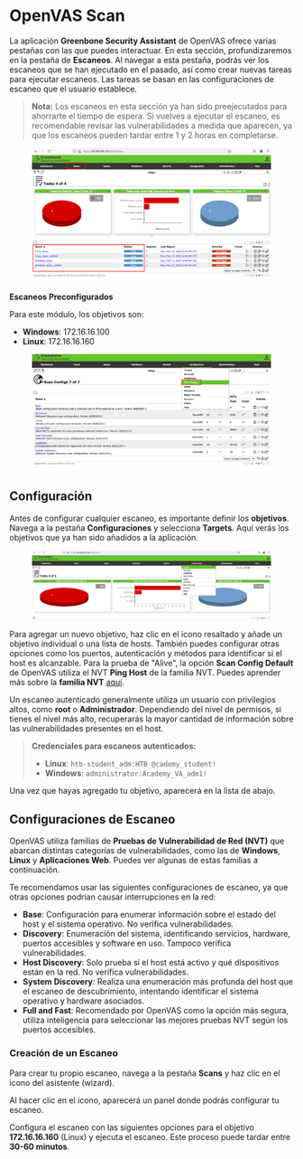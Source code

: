 # OpenVAS Scan

La aplicación **Greenbone Security Assistant** de OpenVAS ofrece varias pestañas con las que puedes interactuar. En esta sección, profundizaremos en la pestaña de **Escaneos**. Al navegar a esta pestaña, podrás ver los escaneos que se han ejecutado en el pasado, así como crear nuevas tareas para ejecutar escaneos. Las tareas se basan en las configuraciones de escaneo que el usuario establece.

> **Nota:** Los escaneos en esta sección ya han sido preejecutados para ahorrarte el tiempo de espera. Si vuelves a ejecutar el escaneo, es recomendable revisar las vulnerabilidades a medida que aparecen, ya que los escaneos pueden tardar entre 1 y 2 horas en completarse.

<figure><img src="../../.gitbook/assets/creatingscan1.png" alt=""><figcaption></figcaption></figure>

**Escaneos Preconfigurados**

Para este módulo, los objetivos son:

* **Windows**: 172.16.16.100
* **Linux**: 172.16.16.160

<figure><img src="../../.gitbook/assets/scanconfigs.png" alt=""><figcaption></figcaption></figure>

## **Configuración**

Antes de configurar cualquier escaneo, es importante definir los **objetivos**. Navega a la pestaña **Configuraciones** y selecciona **Targets**. Aquí verás los objetivos que ya han sido añadidos a la aplicación.

<figure><img src="../../.gitbook/assets/targets.png" alt=""><figcaption></figcaption></figure>

Para agregar un nuevo objetivo, haz clic en el icono resaltado y añade un objetivo individual o una lista de hosts. También puedes configurar otras opciones como los puertos, autenticación y métodos para identificar si el host es alcanzable. Para la prueba de "Alive", la opción **Scan Config Default** de OpenVAS utiliza el NVT **Ping Host** de la familia NVT. Puedes aprender más sobre la **familia NVT** [aquí](https://www.greenbone.net).



Un escaneo autenticado generalmente utiliza un usuario con privilegios altos, como **root** o **Administrador**. Dependiendo del nivel de permisos, si tienes el nivel más alto, recuperarás la mayor cantidad de información sobre las vulnerabilidades presentes en el host.

> **Credenciales para escaneos autenticados:**
>
> * **Linux**: `htb-student_adm:HTB_@cademy_student!`
> * **Windows**: `administrator:Academy_VA_adm1!`

Una vez que hayas agregado tu objetivo, aparecerá en la lista de abajo.

## **Configuraciones de Escaneo**

OpenVAS utiliza familias de **Pruebas de Vulnerabilidad de Red (NVT)** que abarcan distintas categorías de vulnerabilidades, como las de **Windows**, **Linux** y **Aplicaciones Web**. Puedes ver algunas de estas familias a continuación.

Te recomendamos usar las siguientes configuraciones de escaneo, ya que otras opciones podrían causar interrupciones en la red:

* **Base**: Configuración para enumerar información sobre el estado del host y el sistema operativo. No verifica vulnerabilidades.
* **Discovery**: Enumeración del sistema, identificando servicios, hardware, puertos accesibles y software en uso. Tampoco verifica vulnerabilidades.
* **Host Discovery**: Solo prueba si el host está activo y qué dispositivos están en la red. No verifica vulnerabilidades.
* **System Discovery**: Realiza una enumeración más profunda del host que el escaneo de descubrimiento, intentando identificar el sistema operativo y hardware asociados.
* **Full and Fast**: Recomendado por OpenVAS como la opción más segura, utiliza inteligencia para seleccionar las mejores pruebas NVT según los puertos accesibles.

### **Creación de un Escaneo**

Para crear tu propio escaneo, navega a la pestaña **Scans** y haz clic en el icono del asistente (wizard).

Al hacer clic en el icono, aparecerá un panel donde podrás configurar tu escaneo.

Configura el escaneo con las siguientes opciones para el objetivo **172.16.16.160** (Linux) y ejecuta el escaneo. Este proceso puede tardar entre **30-60 minutos**.
